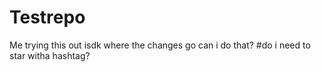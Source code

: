 # Testrepo
Me trying this out 
isdk where the changes go
can i do that?
#do i need to star witha hashtag?
